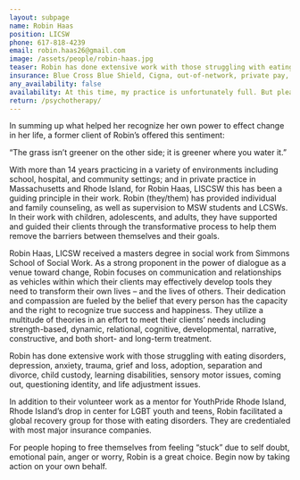 ```yaml
---
layout: subpage
name: Robin Haas
position: LICSW
phone: 617-818-4239
email: robin.haas26@gmail.com
image: /assets/people/robin-haas.jpg
teaser: Robin has done extensive work with those struggling with eating disorders, depression, anxiety, trauma, grief and loss, adoption, separation and divorce, child custody, learning disabilities, sensory motor issues, coming out, questioning identity, and life adjustment issues.
insurance: Blue Cross Blue Shield, Cigna, out-of-network, private pay, sliding scale
any_availability: false
availability: At this time, my practice is unfortunately full. But please feel free to get in touch if you are interested in an update. 
return: /psychotherapy/
---
```


In summing up what helped her recognize her own power to effect change in her life, a former client of Robin’s offered this sentiment:

“The grass isn’t greener on the other side; it is greener where you water it.”

With more than 14 years practicing in a variety of environments including school, hospital, and community settings; and in private practice in Massachusetts and Rhode Island, for Robin Haas, LISCSW this has been a guiding principle in their work. Robin (they/them) has provided individual and family counseling, as well as supervision to MSW students and LCSWs. In their work with children, adolescents, and adults, they have supported and guided their clients through the transformative process to help them remove the barriers between themselves and their goals.

Robin Haas, LICSW received a masters degree in social work from Simmons School of Social Work. As a strong proponent in the power of dialogue as a venue toward change, Robin focuses on communication and relationships as vehicles within which their clients may effectively develop tools they need to transform their own lives – and the lives of others. Their dedication and compassion are fueled by the belief that every person has the capacity and the right to recognize true success and happiness.  They utilize a multitude of theories in an effort to meet their clients’ needs including strength-based, dynamic, relational, cognitive, developmental, narrative, constructive, and both short- and long-term treatment.

Robin has done extensive work with those struggling with eating disorders, depression, anxiety, trauma, grief and loss, adoption, separation and divorce, child custody, learning disabilities, sensory motor issues, coming out, questioning identity, and life adjustment issues.

In addition to their volunteer work as a mentor for YouthPride Rhode Island, Rhode Island’s drop in center for LGBT youth and teens, Robin facilitated a global recovery group for those with eating disorders. They are credentialed with most major insurance companies.

For people hoping to free themselves from feeling “stuck” due to self doubt, emotional pain, anger or worry, Robin is a great choice.  Begin now by taking action on your own behalf.
